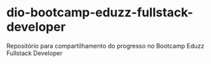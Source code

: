 # dio-bootcamp-eduzz-fullstack-developer
Repositório para compartilhamento do progresso no Bootcamp Eduzz Fullstack Developer
